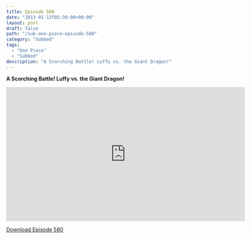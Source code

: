 ```yaml
---
title: Episode 580
date: "2013-01-13T05:30:00+00:00"
layout: post
draft: false
path: "/sub-one-piece-episode-580"
category: "Subbed"
tags:
  - "One Piece"
  - "Subbed"
description: "A Scorching Battle! Luffy vs. the Giant Dragon!"
---
```


**A Scorching Battle! Luffy vs. the Giant Dragon!**

<iframe width="640" height="360" src="https://www.rapidvideo.com/e/G6FRPFJ8MQ" frameborder="0" marginwidth=0 marginheight=0 scrolling=no allowfullscreen></iframe>

<a href="http://ouo.io/qs/eCodkFEQ?s=https://rapidvid.to/d/https://www.rapidvideo.com/e/G6FRPFJ8MQ">Download Episode 580</a>
